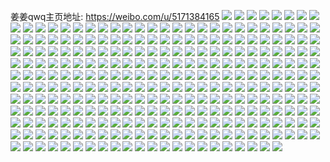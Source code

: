 姜姜qwq主页地址: https://weibo.com/u/5171384165 
![](https://wx4.sinaimg.cn/mw2000/005DYBg1ly1h91g5sv54mj31md25ukjl.jpg) 
![](https://wx4.sinaimg.cn/mw2000/005DYBg1ly1h90dkjeh31j30u0140tl3.jpg) 
![](https://wx4.sinaimg.cn/mw2000/005DYBg1ly1h90dkmmiv7j30u01407fl.jpg) 
![](https://wx4.sinaimg.cn/mw2000/005DYBg1ly1h8rrqz32d7j30n01dsgxw.jpg) 
![](https://wx4.sinaimg.cn/mw2000/005DYBg1ly1h8fibxqt0hj307g05vdfq.jpg) 
![](https://wx4.sinaimg.cn/mw2000/005DYBg1ly1h7z9gw7p5uj30zk0zk4c0.jpg) 
![](https://wx4.sinaimg.cn/mw2000/005DYBg1ly1h7m0qm00zpj32c02c0hdt.jpg) 
![](https://wx4.sinaimg.cn/mw2000/005DYBg1ly1h7l8h9d9szj30u00u0wmn.jpg) 
![](https://wx4.sinaimg.cn/mw2000/005DYBg1ly1h7l8h9lacnj30zg0zg79t.jpg) 
![](https://wx4.sinaimg.cn/mw2000/005DYBg1ly1h7ekkta66mj30tf184mym.jpg) 
![](https://wx4.sinaimg.cn/mw2000/005DYBg1ly1h7dvaippb0j30u0140abm.jpg) 
![](https://wx4.sinaimg.cn/mw2000/005DYBg1ly1h7dvajkwpxj30u00u00vp.jpg) 
![](https://wx4.sinaimg.cn/mw2000/005DYBg1ly1h7c8uxuvv6j30u00u0wj9.jpg) 
![](https://wx4.sinaimg.cn/mw2000/005DYBg1ly1h7c8uykwaaj30u00u03zi.jpg) 
![](https://wx4.sinaimg.cn/mw2000/005DYBg1ly1h7c8v1u72nj30u00u0wfq.jpg) 
![](https://wx4.sinaimg.cn/mw2000/005DYBg1ly1h7c8uzolcfj30u00u0gr2.jpg) 
![](https://wx4.sinaimg.cn/mw2000/005DYBg1ly1h7c8v0j5ajj30u00u076s.jpg) 
![](https://wx4.sinaimg.cn/mw2000/005DYBg1ly1h7c8nrwkqcj30u0140tec.jpg) 
![](https://wx4.sinaimg.cn/mw2000/005DYBg1ly1h7c8nsqlcoj30u00u0jxn.jpg) 
![](https://wx4.sinaimg.cn/mw2000/005DYBg1ly1h77nk0pc02j30u00u00we.jpg) 
![](https://wx4.sinaimg.cn/mw2000/005DYBg1ly1h77nk1mb75j30u00u0gry.jpg) 
![](https://wx4.sinaimg.cn/mw2000/005DYBg1ly1h77njxumdsj30u0140af4.jpg) 
![](https://wx4.sinaimg.cn/mw2000/005DYBg1ly1h77njwu22vj30u00u0dl7.jpg) 
![](https://wx4.sinaimg.cn/mw2000/005DYBg1ly1h77njyqe9jj30u00u0tao.jpg) 
![](https://wx4.sinaimg.cn/mw2000/005DYBg1ly1h77nk2n222j30u00u077h.jpg) 
![](https://wx4.sinaimg.cn/mw2000/005DYBg1ly1h77njzw8drj30u00u0n2e.jpg) 
![](https://wx4.sinaimg.cn/mw2000/005DYBg1ly1h77nk54lkuj30u01400v7.jpg) 
![](https://wx4.sinaimg.cn/mw2000/005DYBg1ly1h77nk48f95j30u0140n0s.jpg) 
![](https://wx4.sinaimg.cn/mw2000/005DYBg1ly1h76gq888ugj30u0140gnu.jpg) 
![](https://wx4.sinaimg.cn/mw2000/005DYBg1ly1h76gq9rap2j30u01400vp.jpg) 
![](https://wx4.sinaimg.cn/mw2000/005DYBg1ly1h76gqag8pyj30u014046w.jpg) 
![](https://wx4.sinaimg.cn/mw2000/005DYBg1ly1h76ae4fijtj30u00u0b29.jpg) 
![](https://wx4.sinaimg.cn/mw2000/005DYBg1ly1h76ae37ln0j30u00u0b29.jpg) 
![](https://wx4.sinaimg.cn/mw2000/005DYBg1ly1h76ae23j1nj30u00u0420.jpg) 
![](https://wx4.sinaimg.cn/mw2000/005DYBg1ly1h71ocv51enj30zk13awik.jpg) 
![](https://wx4.sinaimg.cn/mw2000/005DYBg1ly1h71ocvhx3dj30sq0sqtb4.jpg) 
![](https://wx4.sinaimg.cn/mw2000/005DYBg1ly1h71ocwmh0ej32c02c07kd.jpg) 
![](https://wx4.sinaimg.cn/mw2000/005DYBg1ly1h71ocxesn1j318q18qdhw.jpg) 
![](https://wx4.sinaimg.cn/mw2000/005DYBg1ly1h6sl4tlv7oj322o3404qt.jpg) 
![](https://wx4.sinaimg.cn/mw2000/005DYBg1ly1h6rabby4c1j30u00u0wl5.jpg) 
![](https://wx4.sinaimg.cn/mw2000/005DYBg1ly1h6rabmfii9j31o0280qv5.jpg) 
![](https://wx4.sinaimg.cn/mw2000/005DYBg1ly1h6rabb87owj31ml2657co.jpg) 
![](https://wx4.sinaimg.cn/mw2000/005DYBg1ly1h6a2gmj16nj31410u0ahr.jpg) 
![](https://wx4.sinaimg.cn/mw2000/005DYBg1ly1h6a2gn7ty2j31400u00vx.jpg) 
![](https://wx4.sinaimg.cn/mw2000/005DYBg1ly1h60j39qhmej30j90j9diy.jpg) 
![](https://wx4.sinaimg.cn/mw2000/005DYBg1ly1h5yf0u4igqj30sg0sgafs.jpg) 
![](https://wx4.sinaimg.cn/mw2000/005DYBg1ly1h5yezf6s64j30u00u0wgd.jpg) 
![](https://wx4.sinaimg.cn/mw2000/005DYBg1ly1h5lqo7f472j30u01900wv.jpg) 
![](https://wx4.sinaimg.cn/mw2000/005DYBg1ly1h5grh8zclaj30i70rbgqy.jpg) 
![](https://wx4.sinaimg.cn/mw2000/005DYBg1ly1h5grh9wuczj30u018zgy9.jpg) 
![](https://wx4.sinaimg.cn/mw2000/005DYBg1ly1h538hxezxhj30u20u2n9q.jpg) 
![](https://wx4.sinaimg.cn/mw2000/005DYBg1ly1h538hrk6cvj30sw0swjxu.jpg) 
![](https://wx4.sinaimg.cn/mw2000/005DYBg1ly1h4su74080kj30qf0qfdnm.jpg) 
![](https://wx4.sinaimg.cn/mw2000/005DYBg1ly1h4rn16vbyaj30u00tzwua.jpg) 
![](https://wx4.sinaimg.cn/mw2000/005DYBg1ly1h4rn17h811j30u10u0k3n.jpg) 
![](https://wx4.sinaimg.cn/mw2000/005DYBg1ly1h4n0afdr4gj31ko23kqsw.jpg) 
![](https://wx4.sinaimg.cn/mw2000/005DYBg1ly1h4n0ahr7zij31o02804qq.jpg) 
![](https://wx4.sinaimg.cn/mw2000/005DYBg1ly1h4fuzqahr5j30u00u0tnb.jpg) 
![](https://wx4.sinaimg.cn/mw2000/005DYBg1ly1h4fuzt9hw4j32c02c04qq.jpg) 
![](https://wx4.sinaimg.cn/mw2000/005DYBg1ly1h4fuzsd19aj32c02c07wi.jpg) 
![](https://wx4.sinaimg.cn/mw2000/005DYBg1ly1h31a9htx5dj30u01407kq.jpg) 
![](https://wx4.sinaimg.cn/mw2000/005DYBg1ly1h31a98rvgmj30nl0vgdpm.jpg) 
![](https://wx4.sinaimg.cn/mw2000/005DYBg1ly1h31a9bkitbj30sr12c7gb.jpg) 
![](https://wx4.sinaimg.cn/mw2000/005DYBg1ly1h31a99cgzvj30n00uoaew.jpg) 
![](https://wx4.sinaimg.cn/mw2000/005DYBg1ly1h31a9gb1dfj32yg27u7wj.jpg) 
![](https://wx4.sinaimg.cn/mw2000/005DYBg1ly1h31a9ct66aj31my1myx5t.jpg) 
![](https://wx4.sinaimg.cn/mw2000/005DYBg1ly1h1xso77wanj31fl1fle81.jpg) 
![](https://wx4.sinaimg.cn/mw2000/005DYBg1ly1gzp1uvtdxzj31qh1qhhdt.jpg) 
![](https://wx4.sinaimg.cn/mw2000/005DYBg1ly1gzp1uqsbj6j323q23q4qp.jpg) 
![](https://wx4.sinaimg.cn/mw2000/005DYBg1ly1gzfq7zvrvwj329l29lkjm.jpg) 
![](https://wx4.sinaimg.cn/mw2000/005DYBg1ly1gzfq3qree6j32c02c0b2b.jpg) 
![](https://wx4.sinaimg.cn/mw2000/005DYBg1ly1gzfq3eid2tj32c02c0qv6.jpg) 
![](https://wx4.sinaimg.cn/mw2000/005DYBg1ly1gzfq3v0ufgj329d29d1kz.jpg) 
![](https://wx4.sinaimg.cn/mw2000/005DYBg1ly1gzfq3nqjtej32x926xu0z.jpg) 
![](https://wx4.sinaimg.cn/mw2000/005DYBg1ly1gz8t8nrutoj31o0280u0x.jpg) 
![](https://wx4.sinaimg.cn/mw2000/005DYBg1ly1gyp35mxo27j31200sgkbk.jpg) 
![](https://wx4.sinaimg.cn/mw2000/005DYBg1ly1gyp35zqtsnj331r2abx6r.jpg) 
![](https://wx4.sinaimg.cn/mw2000/005DYBg1ly1gyp35v9xxtj32zs28ukjn.jpg) 
![](https://wx4.sinaimg.cn/mw2000/005DYBg1ly1gyp35nud0ej31p119re81.jpg) 
![](https://wx4.sinaimg.cn/mw2000/005DYBg1ly1gyp36o827ij30rr1101f3.jpg) 
![](https://wx4.sinaimg.cn/mw2000/005DYBg1ly1gyp35ptgofj3234234kjm.jpg) 
![](https://wx4.sinaimg.cn/mw2000/005DYBg1ly1gyp35rgu4rj324a24a7wi.jpg) 
![](https://wx4.sinaimg.cn/mw2000/005DYBg1ly1gyp35lxbewj32c02c0qv6.jpg) 
![](https://wx4.sinaimg.cn/mw2000/005DYBg1ly1gyp35sv4oqj327y27y4qr.jpg) 
![](https://wx4.sinaimg.cn/mw2000/005DYBg1ly1gy7x4w66hnj32801o0hcu.jpg) 
![](https://wx4.sinaimg.cn/mw2000/005DYBg1ly1gy7x5t38doj32c02c0u0y.jpg) 
![](https://wx4.sinaimg.cn/mw2000/005DYBg1ly1gy7x5yuhgej32801o0b29.jpg) 
![](https://wx4.sinaimg.cn/mw2000/005DYBg1ly1gy7x6gh2ypj323p1kshdt.jpg) 
![](https://wx4.sinaimg.cn/mw2000/005DYBg1ly1gy7x5dwywej328j28jb2a.jpg) 
![](https://wx4.sinaimg.cn/mw2000/005DYBg1ly1gy7x67ok6yj322k1jxhdt.jpg) 
![](https://wx4.sinaimg.cn/mw2000/005DYBg1ly1gy0bwptsrjj32c02c0e82.jpg) 
![](https://wx4.sinaimg.cn/mw2000/005DYBg1ly1gxyfh8l2nbj30qu0qudrb.jpg) 
![](https://wx4.sinaimg.cn/mw2000/005DYBg1ly1gxyfh5ctquj31n826zqv5.jpg) 
![](https://wx4.sinaimg.cn/mw2000/005DYBg1ly1gxyfh292rlj322f22fkjl.jpg) 
![](https://wx4.sinaimg.cn/mw2000/005DYBg1ly1gxyfh00a7uj32801o01ky.jpg) 
![](https://wx4.sinaimg.cn/mw2000/005DYBg1ly1gxqflq19f4j30qi0zd1kx.jpg) 
![](https://wx4.sinaimg.cn/mw2000/005DYBg1ly1gxqflrn6d3j31y61y6hdu.jpg) 
![](https://wx4.sinaimg.cn/mw2000/005DYBg1ly1gxqfluc9mbj31o01o01ky.jpg) 
![](https://wx4.sinaimg.cn/mw2000/005DYBg1ly1gxqfpbkezpj31je15jh8p.jpg) 
![](https://wx4.sinaimg.cn/mw2000/005DYBg1ly1gxqflxjf53j32c02c0kjq.jpg) 
![](https://wx4.sinaimg.cn/mw2000/005DYBg1ly1gxqflzjugoj31hj1hj1kx.jpg) 
![](https://wx4.sinaimg.cn/mw2000/005DYBg1ly1gwsss2811kj32c02c07wj.jpg) 
![](https://wx4.sinaimg.cn/mw2000/005DYBg1ly1gwssric8bqj32c02c0kjm.jpg) 
![](https://wx4.sinaimg.cn/mw2000/005DYBg1ly1gwssrksd61j32c02c01ky.jpg) 
![](https://wx4.sinaimg.cn/mw2000/005DYBg1ly1gwsst34p88j31ri1ri7wi.jpg) 
![](https://wx4.sinaimg.cn/mw2000/005DYBg1ly1gwsssx8p6rj32c02c04qr.jpg) 
![](https://wx4.sinaimg.cn/mw2000/005DYBg1ly1gwssslk1rbj32c02c07wj.jpg) 
![](https://wx4.sinaimg.cn/mw2000/005DYBg1ly1gwi5honiwkj30n01dsdpd.jpg) 
![](https://wx4.sinaimg.cn/mw2000/005DYBg1ly1gw8mpjwjlqj32c02c0kjp.jpg) 
![](https://wx4.sinaimg.cn/mw2000/005DYBg1ly1gw8mpm50twj31o01o0npd.jpg) 
![](https://wx4.sinaimg.cn/mw2000/005DYBg1ly1gw8mpr3tkfj32c02c0x6q.jpg) 
![](https://wx4.sinaimg.cn/mw2000/005DYBg1ly1gw8mppg5cvj32c02c01l0.jpg) 
![](https://wx4.sinaimg.cn/mw2000/005DYBg1ly1gvisy0hnekj621y21y4qp02.jpg) 
![](https://wx4.sinaimg.cn/mw2000/005DYBg1ly1gve3lylofcj328y28ynpg.jpg) 
![](https://wx4.sinaimg.cn/mw2000/005DYBg1ly1gve3qtdkl7j630w29oqva02.jpg) 
![](https://wx4.sinaimg.cn/mw2000/005DYBg1ly1gve3k5ttn2j62c02c0hdx02.jpg) 
![](https://wx4.sinaimg.cn/mw2000/005DYBg1ly1gve3m8rr21j62c02c0npd02.jpg) 
![](https://wx4.sinaimg.cn/mw2000/005DYBg1ly1gve3m54wtzj62c02c0x6r02.jpg) 
![](https://wx4.sinaimg.cn/mw2000/005DYBg1ly1gve3mjjbcdj62c02c0qv502.jpg) 
![](https://wx4.sinaimg.cn/mw2000/005DYBg1ly1gve3mgnqf9j62c02c0x6p02.jpg) 
![](https://wx4.sinaimg.cn/mw2000/005DYBg1ly1gve2zb05kdj62922924qs02.jpg) 
![](https://wx4.sinaimg.cn/mw2000/005DYBg1ly1gve3mlr8hxj32c02c0npd.jpg) 
![](https://wx4.sinaimg.cn/mw2000/005DYBg1ly1gvao1bb8whj62c02c07wl02.jpg) 
![](https://wx4.sinaimg.cn/mw2000/005DYBg1ly1gvao0pc8uej32c02c04qt.jpg) 
![](https://wx4.sinaimg.cn/mw2000/005DYBg1ly1gvao0dsdiuj629h29h4qr02.jpg) 
![](https://wx4.sinaimg.cn/mw2000/005DYBg1ly1gvao0ze8ykj62c02c07wk02.jpg) 
![](https://wx4.sinaimg.cn/mw2000/005DYBg1ly1gv8bwihlzwj60n00yiww302.jpg) 
![](https://wx4.sinaimg.cn/mw2000/005DYBg1ly1gv8bw1py7xj31ds0n0hdt.jpg) 
![](https://wx4.sinaimg.cn/mw2000/005DYBg1ly1gv8bwzc5mhj32c02c04qs.jpg) 
![](https://wx4.sinaimg.cn/mw2000/005DYBg1ly1gv8bwm5kjuj628v28vnpe02.jpg) 
![](https://wx4.sinaimg.cn/mw2000/005DYBg1ly1gv8bvsvbpfj31m925oe81.jpg) 
![](https://wx4.sinaimg.cn/mw2000/005DYBg1ly1gv8bwgqnd9j62c02c01l102.jpg) 
![](https://wx4.sinaimg.cn/mw2000/005DYBg1ly1gv5n3keym6j61kn23jhdu02.jpg) 
![](https://wx4.sinaimg.cn/mw2000/005DYBg1ly1gv5mvlo1ubj628r28rx6r02.jpg) 
![](https://wx4.sinaimg.cn/mw2000/005DYBg1ly1gv5n4mvx64j62c02c0b2b02.jpg) 
![](https://wx4.sinaimg.cn/mw2000/005DYBg1ly1gv5n3rpt35j62bn2bn1l302.jpg) 
![](https://wx4.sinaimg.cn/mw2000/005DYBg1ly1gv5n2qr8m7j62801o07wk02.jpg) 
![](https://wx4.sinaimg.cn/mw2000/005DYBg1ly1gv5mvxptjoj62c02c0kjl02.jpg) 
![](https://wx4.sinaimg.cn/mw2000/005DYBg1ly1gus3q4hoijj60me13swmz02.jpg) 
![](https://wx4.sinaimg.cn/mw2000/005DYBg1ly1guiizebcl0j60u00u042702.jpg) 
![](https://wx4.sinaimg.cn/mw2000/005DYBg1ly1gtnrpk2rbdj32c02c0e82.jpg) 
![](https://wx4.sinaimg.cn/mw2000/005DYBg1ly1gtnrpp5d22j316o16oe0e.jpg) 
![](https://wx4.sinaimg.cn/mw2000/005DYBg1ly1gtnrpi0occj328i28iu0x.jpg) 
![](https://wx4.sinaimg.cn/mw2000/005DYBg1ly1gtnrpnoepvj32t223s1l0.jpg) 
![](https://wx4.sinaimg.cn/mw2000/005DYBg1ly1gti2epfikgj30u01hcts8.jpg) 
![](https://wx4.sinaimg.cn/mw2000/005DYBg1ly1gti2eno3xgj33402c0kjo.jpg) 
![](https://wx4.sinaimg.cn/mw2000/005DYBg1ly1gti2eoqtsfj32c02c04qp.jpg) 
![](https://wx4.sinaimg.cn/mw2000/005DYBg1ly1gt8s06gcj9j31td1tdkj5.jpg) 
![](https://wx4.sinaimg.cn/mw2000/005DYBg1ly1gt8rxs9w54j31hd27z4qq.jpg) 
![](https://wx4.sinaimg.cn/mw2000/005DYBg1ly1gt8rxv3ic1j32c02c01ky.jpg) 
![](https://wx4.sinaimg.cn/mw2000/005DYBg1ly1gt8rxqa9hbj31ss1ss1hd.jpg) 
![](https://wx4.sinaimg.cn/mw2000/005DYBg1ly1gsq7922il5j32r722ex6q.jpg) 
![](https://wx4.sinaimg.cn/mw2000/005DYBg1ly1gsq78yatnsj32c02c0npe.jpg) 
![](https://wx4.sinaimg.cn/mw2000/005DYBg1ly1gsq78w9njsj30lv0lw0w6.jpg) 
![](https://wx4.sinaimg.cn/mw2000/005DYBg1ly1gsq792qj0tj30j70ssjzc.jpg) 
![](https://wx4.sinaimg.cn/mw2000/005DYBg1ly1gsb526eytqj32c02c07wh.jpg) 
![](https://wx4.sinaimg.cn/mw2000/005DYBg1ly1gsb5280xpfj32c02c0b29.jpg) 
![](https://wx4.sinaimg.cn/mw2000/005DYBg1ly1gruy9i3ghlj31sa1saqv9.jpg) 
![](https://wx4.sinaimg.cn/mw2000/005DYBg1ly1gruyd4ifwhj32s7235u0x.jpg) 
![](https://wx4.sinaimg.cn/mw2000/005DYBg1ly1gruy9kcs1rj32672674qw.jpg) 
![](https://wx4.sinaimg.cn/mw2000/005DYBg1ly1gro2wm9mm2j31w01w0hdu.jpg) 
![](https://wx4.sinaimg.cn/mw2000/005DYBg1ly1gro2wxoppxj33402c01kz.jpg) 
![](https://wx4.sinaimg.cn/mw2000/005DYBg1ly1gro2wv4kn8j31w01w0hdw.jpg) 
![](https://wx4.sinaimg.cn/mw2000/005DYBg1ly1gro2woajlkj31o0280hdu.jpg) 
![](https://wx4.sinaimg.cn/mw2000/005DYBg1ly1gro2x109yqj324x24xkjm.jpg) 
![](https://wx4.sinaimg.cn/mw2000/005DYBg1ly1gro2wrcdmxj31vo2tihdv.jpg) 
![](https://wx4.sinaimg.cn/mw2000/005DYBg1ly1gq6vhwmqxrj316o16oe81.jpg) 
![](https://wx4.sinaimg.cn/mw2000/005DYBg1ly1gq6vhmuj5qj32c03407wi.jpg) 
![](https://wx4.sinaimg.cn/mw2000/005DYBg1ly1gq6vhvl722j31w01w0hdt.jpg) 
![](https://wx4.sinaimg.cn/mw2000/005DYBg1ly1gq6vhs8gebj32c02c0qv5.jpg) 
![](https://wx4.sinaimg.cn/mw2000/005DYBg1ly1gq6vhpoxqsj32c03404qq.jpg) 
![](https://wx4.sinaimg.cn/mw2000/005DYBg1ly1gq6vhu49wtj32c02c0u0x.jpg) 
![](https://wx4.sinaimg.cn/mw2000/005DYBg1ly1gq5dy1p1nmj32c02c0hdu.jpg) 
![](https://wx4.sinaimg.cn/mw2000/005DYBg1ly1gq5dy58msoj32v325b4qp.jpg) 
![](https://wx4.sinaimg.cn/mw2000/005DYBg1ly1gq5dy03hn9j32c02c0x6p.jpg) 
![](https://wx4.sinaimg.cn/mw2000/005DYBg1ly1gq5dy3qzu3j32c02c04qp.jpg) 
![](https://wx4.sinaimg.cn/mw2000/005DYBg1ly1gq5dy2hlbmj32nz1zz4qr.jpg) 
![](https://wx4.sinaimg.cn/mw2000/005DYBg1ly1gq5dy0uvqtj31l31l3qg8.jpg) 
![](https://wx4.sinaimg.cn/mw2000/005DYBg1ly1gq1yua46a7j30k80k8thl.jpg) 
![](https://wx4.sinaimg.cn/mw2000/005DYBg1ly1gq1yucwqs6j327p27pqv5.jpg) 
![](https://wx4.sinaimg.cn/mw2000/005DYBg1ly1gq1yubm6tej327g27h7wi.jpg) 
![](https://wx4.sinaimg.cn/mw2000/005DYBg1ly1gq1yudciiaj30l30l3dp8.jpg) 
![](https://wx4.sinaimg.cn/mw2000/005DYBg1ly1gpn8pg4t89j30yi1pae1i.jpg) 
![](https://wx4.sinaimg.cn/mw2000/005DYBg1ly1gpn8pco1n0j32w4263e5x.jpg) 
![](https://wx4.sinaimg.cn/mw2000/005DYBg1ly1gpn8poad2nj32c033yx6p.jpg) 
![](https://wx4.sinaimg.cn/mw2000/005DYBg1ly1gpn8pxejhzj324k24k4qp.jpg) 
![](https://wx4.sinaimg.cn/mw2000/005DYBg1ly1gpn8pzuzboj33402c01cc.jpg) 
![](https://wx4.sinaimg.cn/mw2000/005DYBg1ly1gpn8pu1tjaj32yz288e23.jpg) 
![](https://wx4.sinaimg.cn/mw2000/005DYBg1ly1gpn8praqk9j30yi1panf5.jpg) 
![](https://wx4.sinaimg.cn/mw2000/005DYBg1ly1gpn8q5dtstj33402c04qp.jpg) 
![](https://wx4.sinaimg.cn/mw2000/005DYBg1ly1gpn8qaghjgj32d21rsatk.jpg) 
![](https://wx4.sinaimg.cn/mw2000/005DYBg1ly1gp5spk6760j33402c0e81.jpg) 
![](https://wx4.sinaimg.cn/mw2000/005DYBg1ly1goxttxckm4j316o16oh8u.jpg) 
![](https://wx4.sinaimg.cn/mw2000/005DYBg1ly1goxtts4y9aj32c02c0awt.jpg) 
![](https://wx4.sinaimg.cn/mw2000/005DYBg1ly1goxttplm71j32801o07wh.jpg) 
![](https://wx4.sinaimg.cn/mw2000/005DYBg1ly1goxttwtz03j32511lsb29.jpg) 
![](https://wx4.sinaimg.cn/mw2000/005DYBg1ly1goxttvcn17j32c02c0ak5.jpg) 
![](https://wx4.sinaimg.cn/mw2000/005DYBg1ly1goxttuk8paj32801o0npd.jpg) 
![](https://wx4.sinaimg.cn/mw2000/005DYBg1ly1goxttqux8qj32c02c0nlk.jpg) 
![](https://wx4.sinaimg.cn/mw2000/005DYBg1ly1goxu320e01j30yi0yiwl8.jpg) 
![](https://wx4.sinaimg.cn/mw2000/005DYBg1ly1goxtty9kxoj32c02c01bi.jpg) 
![](https://wx4.sinaimg.cn/mw2000/005DYBg1ly1goa5bonql8j32022027wh.jpg) 
![](https://wx4.sinaimg.cn/mw2000/005DYBg1ly1goa5bpfnvtj32c02c0qv5.jpg) 
![](https://wx4.sinaimg.cn/mw2000/005DYBg1ly1goa5bq3kwqj32c02c01kx.jpg) 
![](https://wx4.sinaimg.cn/mw2000/005DYBg1ly1goa5bs5vudj3265265hdu.jpg) 
![](https://wx4.sinaimg.cn/mw2000/005DYBg1ly1goa5brbxztj32c01r0kjl.jpg) 
![](https://wx4.sinaimg.cn/mw2000/005DYBg1ly1goa5bt3fjfj32342341ky.jpg) 
![](https://wx4.sinaimg.cn/mw2000/005DYBg1ly1goa5btxn32j324c1l9npd.jpg) 
![](https://wx4.sinaimg.cn/mw2000/005DYBg1ly1goa5bvehejj322r22rqv5.jpg) 
![](https://wx4.sinaimg.cn/mw2000/005DYBg1ly1goa5bukn6gj32801o0qv5.jpg) 
![](https://wx4.sinaimg.cn/mw2000/005DYBg1ly1go31a52h9xj30tu0tue81.jpg) 
![](https://wx4.sinaimg.cn/mw2000/005DYBg1ly1gnh77o0522j30ty0tye81.jpg) 
![](https://wx4.sinaimg.cn/mw2000/005DYBg1ly1gngh536f2ij3271271e81.jpg) 
![](https://wx4.sinaimg.cn/mw2000/005DYBg1ly1gngh58r9btj32ly2ly7wj.jpg) 
![](https://wx4.sinaimg.cn/mw2000/005DYBg1ly1gngh558650j327r27sx6p.jpg) 
![](https://wx4.sinaimg.cn/mw2000/005DYBg1ly1gngh5bn0sqj323k1koe81.jpg) 
![](https://wx4.sinaimg.cn/mw2000/005DYBg1ly1gngh50a42fj33402c0e81.jpg) 
![](https://wx4.sinaimg.cn/mw2000/005DYBg1ly1gngh5agk4oj32801o04qq.jpg) 
![](https://wx4.sinaimg.cn/mw2000/005DYBg1ly1gngh6eiskmj31yd1yde81.jpg) 
![](https://wx4.sinaimg.cn/mw2000/005DYBg1ly1gngh5hjvkyj32801o0b29.jpg) 
![](https://wx4.sinaimg.cn/mw2000/005DYBg1ly1gngh6dbru8j32c02c0npe.jpg) 
![](https://wx4.sinaimg.cn/mw2000/005DYBg1ly1gneyk4sc8vj32ds1sgu0y.jpg) 
![](https://wx4.sinaimg.cn/mw2000/005DYBg1ly1gne8pqjjxzj3247248hdt.jpg) 
![](https://wx4.sinaimg.cn/mw2000/005DYBg1ly1gne8ptom20j32sb238e82.jpg) 
![](https://wx4.sinaimg.cn/mw2000/005DYBg1ly1gne8ppfcplj32c02c0hdt.jpg) 
![](https://wx4.sinaimg.cn/mw2000/005DYBg1ly1gne8provq4j32b22b2e81.jpg) 
![](https://wx4.sinaimg.cn/mw2000/005DYBg1ly1gn97xj5pzij31px1pw1ky.jpg) 
![](https://wx4.sinaimg.cn/mw2000/005DYBg1ly1gmgq7ypqarj32c02c0gxc.jpg) 
![](https://wx4.sinaimg.cn/mw2000/005DYBg1gy1gm6c41k6r8j30j50j5n9b.jpg) 
![](https://wx4.sinaimg.cn/mw2000/005DYBg1ly1gm4l0pikurj30yi0pv7dc.jpg) 
![](https://wx4.sinaimg.cn/mw2000/005DYBg1ly1gkxure0yq5j327z27zu0y.jpg) 
![](https://wx4.sinaimg.cn/mw2000/005DYBg1ly1gkxur32ux4j323q23qx6p.jpg) 
![](https://wx4.sinaimg.cn/mw2000/005DYBg1ly1gkxuqz3ajwj32c02c0npd.jpg) 
![](https://wx4.sinaimg.cn/mw2000/005DYBg1ly1gkxurk38dlj32c02c0hdt.jpg) 
![](https://wx4.sinaimg.cn/mw2000/005DYBg1ly1gk8z7f9ko2j32c02c0u0x.jpg) 
![](https://wx4.sinaimg.cn/mw2000/005DYBg1ly1gk8z6nrpeej32c02c07hx.jpg) 
![](https://wx4.sinaimg.cn/mw2000/005DYBg1ly1gk8z6rluejj32c02c0tzr.jpg) 
![](https://wx4.sinaimg.cn/mw2000/005DYBg1ly1gk8z72tmfej32801o04qr.jpg) 
![](https://wx4.sinaimg.cn/mw2000/005DYBg1ly1gk8z6loe48j32c03407wi.jpg) 
![](https://wx4.sinaimg.cn/mw2000/005DYBg1ly1gk8z797erdj32c02c0e82.jpg) 
![](https://wx4.sinaimg.cn/mw2000/005DYBg1ly1gk8z7mviwvj32c02c0x6p.jpg) 
![](https://wx4.sinaimg.cn/mw2000/005DYBg1ly1gk8z7i8babj32c02c0x1t.jpg) 
![](https://wx4.sinaimg.cn/mw2000/005DYBg1ly1gk8z6fq78jj31400u07kr.jpg) 
![](https://wx4.sinaimg.cn/mw2000/005DYBg1gy1gk0qv4z1kmj327u27uu0x.jpg) 
![](https://wx4.sinaimg.cn/mw2000/005DYBg1gy1gixa89aaxbj32kn1xhkjl.jpg) 
![](https://wx4.sinaimg.cn/mw2000/005DYBg1gy1gixa87dxtij328n28nqv5.jpg) 
![](https://wx4.sinaimg.cn/mw2000/005DYBg1gy1gixa8cqg9tj32c02c0e81.jpg) 
![](https://wx4.sinaimg.cn/mw2000/005DYBg1gy1gixaa224owj32c02c0u0x.jpg) 
![](https://wx4.sinaimg.cn/mw2000/005DYBg1gy1gixa8amvtcj322n22n4qp.jpg) 
![](https://wx4.sinaimg.cn/mw2000/005DYBg1gy1gixa8f65aaj31t91t97wh.jpg) 
![](https://wx4.sinaimg.cn/mw2000/005DYBg1gy1gg4kkr69phj30u00u0doz.jpg) 
![](https://wx4.sinaimg.cn/mw2000/005DYBg1gy1gg4kknncnwj31400qowmy.jpg) 
![](https://wx4.sinaimg.cn/mw2000/005DYBg1gy1gg4kkmjeh1j327i27ikjm.jpg) 
![](https://wx4.sinaimg.cn/mw2000/005DYBg1gy1gg4kkpv5vwj32c02c0kjm.jpg) 
![](https://wx4.sinaimg.cn/mw2000/005DYBg1gy1gg4kkqjqbhj3113113dry.jpg) 
![](https://wx4.sinaimg.cn/mw2000/005DYBg1gy1gg4kkroqbvj30u00u07gk.jpg) 
![](https://wx4.sinaimg.cn/mw2000/005DYBg1ly1gfrmqfo534j30u00u0n9u.jpg) 
![](https://wx4.sinaimg.cn/mw2000/005DYBg1ly1gfla8rchb1j30u00u00zz.jpg) 
![](https://wx4.sinaimg.cn/mw2000/005DYBg1ly1gfla8q4dfxj30u00u0q5v.jpg) 
![](https://wx4.sinaimg.cn/mw2000/005DYBg1ly1gfla8qocmjj30u00u0tgw.jpg) 
![](https://wx4.sinaimg.cn/mw2000/005DYBg1gy1gfjxskz5k0j32c02c0au6.jpg) 
![](https://wx4.sinaimg.cn/mw2000/005DYBg1gy1gfjxsf2tk4j30m80m8wno.jpg) 
![](https://wx4.sinaimg.cn/mw2000/005DYBg1gy1gfjxsjg1unj32c02c07wh.jpg) 
![](https://wx4.sinaimg.cn/mw2000/005DYBg1gy1gfjxsd7n9hj322o22oe81.jpg) 
![](https://wx4.sinaimg.cn/mw2000/005DYBg1gy1gfjxsbkxogj30eu0eu3zv.jpg) 
![](https://wx4.sinaimg.cn/mw2000/005DYBg1gy1gfjxse6soqj322o22oay9.jpg) 
![](https://wx4.sinaimg.cn/mw2000/005DYBg1gy1gfjxsfphanj31e811o49h.jpg) 
![](https://wx4.sinaimg.cn/mw2000/005DYBg1gy1gfjxsaoe4tj30js0eswho.jpg) 
![](https://wx4.sinaimg.cn/mw2000/005DYBg1gy1gfjxshm99bj32c02c0e81.jpg) 
![](https://wx4.sinaimg.cn/mw2000/005DYBg1ly1genpo7mf4zj30k50k5dh7.jpg) 
![](https://wx4.sinaimg.cn/mw2000/005DYBg1gy1ge5ygoag9pj30yi1pc4qp.jpg) 
![](https://wx4.sinaimg.cn/mw2000/005DYBg1gy1ge5ygu33sgj308c04m74k.jpg) 
![](https://wx4.sinaimg.cn/mw2000/005DYBg1gy1ge5ygoqx17j30yi1pcwo1.jpg) 
![](https://wx4.sinaimg.cn/mw2000/005DYBg1ly1gdpv5uhagkj30j60j6wfr.jpg) 
![](https://wx4.sinaimg.cn/mw2000/005DYBg1ly1gdaw6y8sd2j30u01hc1l0.jpg) 
![](https://wx4.sinaimg.cn/mw2000/005DYBg1ly1gblyiw4piyj31400u04ah.jpg) 
![](https://wx4.sinaimg.cn/mw2000/005DYBg1ly1g8iuersotaj30yi0pbjxh.jpg) 
![](https://wx4.sinaimg.cn/mw2000/005DYBg1ly1g68k24dtutj32c02c0b2a.jpg) 
![](https://wx4.sinaimg.cn/mw2000/005DYBg1ly1g68k25u5tcj32c02c04fr.jpg) 
![](https://wx4.sinaimg.cn/mw2000/005DYBg1ly1g68k22tqrdj32c02c07tu.jpg) 
